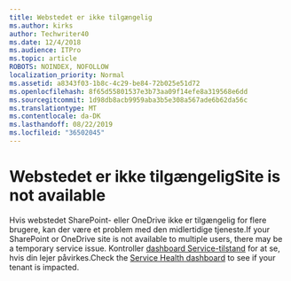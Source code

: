 ```yaml
---
title: Webstedet er ikke tilgængelig
ms.author: kirks
author: Techwriter40
ms.date: 12/4/2018
ms.audience: ITPro
ms.topic: article
ROBOTS: NOINDEX, NOFOLLOW
localization_priority: Normal
ms.assetid: a8343f03-1b8c-4c29-be84-72b025e51d72
ms.openlocfilehash: 8f65d55801537e3b73aa09f14efe8a319568e6dd
ms.sourcegitcommit: 1d98db8acb9959aba3b5e308a567ade6b62da56c
ms.translationtype: MT
ms.contentlocale: da-DK
ms.lasthandoff: 08/22/2019
ms.locfileid: "36502045"
---
```

# <a name="site-is-not-available"></a><span data-ttu-id="252e0-102">Webstedet er ikke tilgængelig</span><span class="sxs-lookup"><span data-stu-id="252e0-102">Site is not available</span></span>

<span data-ttu-id="252e0-103">Hvis webstedet SharePoint- eller OneDrive ikke er tilgængelig for flere brugere, kan der være et problem med den midlertidige tjeneste.</span><span class="sxs-lookup"><span data-stu-id="252e0-103">If your SharePoint or OneDrive site is not available to multiple users, there may be a temporary service issue.</span></span> <span data-ttu-id="252e0-104">Kontroller [dashboard Service-tilstand](https://admin.microsoft.com/AdminPortal/Home#/servicehealth) for at se, hvis din lejer påvirkes.</span><span class="sxs-lookup"><span data-stu-id="252e0-104">Check the [Service Health dashboard](https://admin.microsoft.com/AdminPortal/Home#/servicehealth) to see if your tenant is impacted.</span></span> 
  

